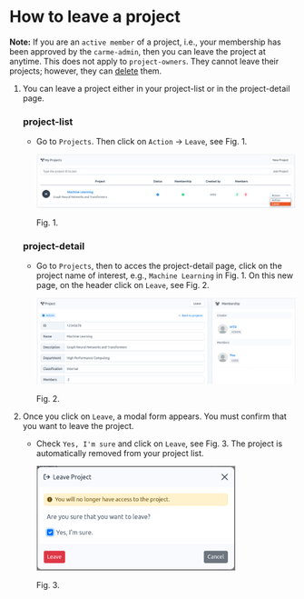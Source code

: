 # How to leave a project

**Note:** If you are an `active member` of a project, i.e., your membership has been approved by the `carme-admin`, then you can leave the project at anytime. This does not apply to  `project-owners`. They cannot leave their projects; however, they can [delete](./../project-delete/project-delete.md) them. 

1. You can leave a project either in your project-list or in the project-detail page.

    ### project-list

    -  Go to `Projects`. Then click on `Action` -\> `Leave`, see Fig. 1. 

       <img src="images/project-leave-list.png" alt="project-leave-list.png" width="800">

       Fig. 1. 

    ### project-detail

    - Go to `Projects`, then to acces the project-detail page, click on the project name of interest, e.g., `Machine Learning` in Fig. 1. On this new page, on the header click on `Leave`, see Fig. 2.

      <img src="images/project-leave-detail.png" alt="project-leave-detail.png" width="800">

      Fig. 2. 

2.  Once you click on `Leave`, a modal form appears. You must confirm that you want to leave the project. 

    - Check `Yes, I'm sure` and click on `Leave`, see Fig. 3. The project is automatically removed from your project list.

      <img src="images/project-leave-modal.png" alt="project-leave-modal.png" width="350">

      Fig. 3.
